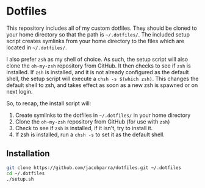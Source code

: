 Dotfiles
========
This repository includes all of my custom dotfiles.  They should be cloned to
your home directory so that the path is `~/.dotfiles/`.  The included setup
script creates symlinks from your home directory to the files which are located
in `~/.dotfiles/`.

I also prefer `zsh` as my shell of choice.  As such, the setup script will also
clone the `oh-my-zsh` repository from GitHub. It then checks to see if `zsh`
is installed.  If `zsh` is installed, and it is not already configured as the
default shell, the setup script will execute a `chsh -s $(which zsh)`.  This
changes the default shell to zsh, and takes effect as soon as a new zsh is
spawned or on next login.

So, to recap, the install script will:

1. Create symlinks to the dotfiles in `~/.dotfiles/` in your home directory
2. Clone the `oh-my-zsh` repository from GitHub (for use with `zsh`)
3. Check to see if `zsh` is installed, if it isn't, try to install it.
4. If zsh is installed, run a `chsh -s` to set it as the default shell.

Installation
------------

``` bash
git clone https://github.com/jacobparra/dotfiles.git ~/.dotfiles
cd ~/.dotfiles
./setup.sh
```
